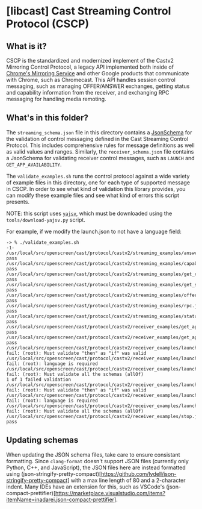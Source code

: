 # [libcast] Cast Streaming Control Protocol (CSCP)

## What is it?

CSCP is the standardized and modernized implement of the Castv2 Mirroring
Control Protocol, a legacy API implemented both inside of
[Chrome's Mirroring Service](https://source.chromium.org/chromium/chromium/src/+/master:components/mirroring/service/receiver_response.h;l=75?q=receiverresponse%20&ss=chromium%2Fchromium%2Fsrc)
and other Google products that communicate with
Chrome, such as Chromecast. This API handles session control messaging, such as
managing OFFER/ANSWER exchanges, getting status and capability information from
the receiver, and exchanging RPC messaging for handling media remoting.

## What's in this folder?
The `streaming_schema.json` file in this directory contains a
[JsonSchema](https://json-schema.org/) for the validation of control messaging
defined in the Cast Streaming Control Protocol. This includes comprehensive
rules for message definitions as well as valid values and ranges. Similarly,
the `receiver_schema.json` file contains a JsonSchema for validating receiver
control messages, such as `LAUNCH` and `GET_APP_AVAILABILITY`.

The `validate_examples.sh` runs the control protocol against a wide variety of
example files in this directory, one for each type of supported message in CSCP.
In order to see what kind of validation this library provides, you can modify
these example files and see what kind of errors this script presents.

NOTE: this script uses
[`yajsv`](https://github.com/neilpa/yajsv/releases/tag/v1.4.0),
which must be downloaded using the `tools/download-yajsv.py` script.

For example, if we modify the launch.json to not have a language field:

```
-> % ./validate_examples.sh                                                                                                                                                                                        -1-
/usr/local/src/openscreen/cast/protocol/castv2/streaming_examples/answer.json: pass
/usr/local/src/openscreen/cast/protocol/castv2/streaming_examples/capabilities_response.json: pass
/usr/local/src/openscreen/cast/protocol/castv2/streaming_examples/get_capabilities.json: pass
/usr/local/src/openscreen/cast/protocol/castv2/streaming_examples/get_status.json: pass
/usr/local/src/openscreen/cast/protocol/castv2/streaming_examples/offer.json: pass
/usr/local/src/openscreen/cast/protocol/castv2/streaming_examples/rpc.json: pass
/usr/local/src/openscreen/cast/protocol/castv2/streaming_examples/status_response.json: pass
/usr/local/src/openscreen/cast/protocol/castv2/receiver_examples/get_app_availability.json: pass
/usr/local/src/openscreen/cast/protocol/castv2/receiver_examples/get_app_availability_response.json: pass
/usr/local/src/openscreen/cast/protocol/castv2/receiver_examples/launch.json: fail: (root): Must validate "then" as "if" was valid
/usr/local/src/openscreen/cast/protocol/castv2/receiver_examples/launch.json: fail: (root): language is required
/usr/local/src/openscreen/cast/protocol/castv2/receiver_examples/launch.json: fail: (root): Must validate all the schemas (allOf)
1 of 1 failed validation
/usr/local/src/openscreen/cast/protocol/castv2/receiver_examples/launch.json: fail: (root): Must validate "then" as "if" was valid
/usr/local/src/openscreen/cast/protocol/castv2/receiver_examples/launch.json: fail: (root): language is required
/usr/local/src/openscreen/cast/protocol/castv2/receiver_examples/launch.json: fail: (root): Must validate all the schemas (allOf)
/usr/local/src/openscreen/cast/protocol/castv2/receiver_examples/stop.json: pass
```

## Updating schemas

When updating the JSON schema files, take care to ensure consistant formatting.
Since `clang-format` doesn't support JSON files (currently only Python, C++,
and JavaScript), the JSON files here are instead formatted using
(json-stringify-pretty-compact)[https://github.com/lydell/json-stringify-pretty-compact]
with a max line length of 80 and a 2-character indent. Many IDEs have an extension
for this, such as VSCode's
(json-compact-prettifier)[https://marketplace.visualstudio.com/items?itemName=inadarei.json-compact-prettifier].

